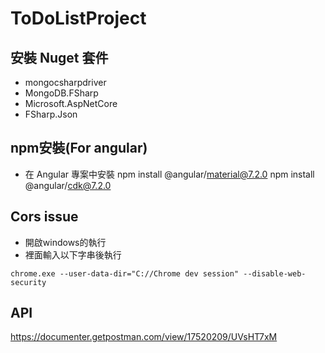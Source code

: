# ToDoListProject
## 安裝 Nuget 套件
- mongocsharpdriver
- MongoDB.FSharp
- Microsoft.AspNetCore
- FSharp.Json
<!--
Swashbuckle.AspNetCore
Microsoft.OpenApi-->

## npm安裝(For angular)
- 在 Angular 專案中安裝
npm install @angular/material@7.2.0
npm install @angular/cdk@7.2.0

## Cors issue
- 開啟windows的執行
- 裡面輸入以下字串後執行
```
chrome.exe --user-data-dir="C://Chrome dev session" --disable-web-security
```
## API
https://documenter.getpostman.com/view/17520209/UVsHT7xM